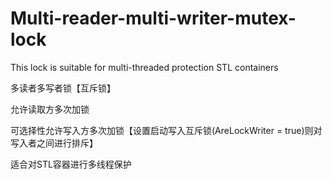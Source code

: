 ﻿Multi-reader-multi-writer-mutex-lock
====================================

This lock is suitable for multi-threaded protection STL containers 

多读者多写者锁【互斥锁】

允许读取方多次加锁

可选择性允许写入方多次加锁【设置启动写入互斥锁(AreLockWriter = true)则对写入者之间进行排斥】

适合对STL容器进行多线程保护
